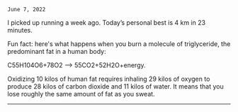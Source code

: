 `June 7, 2022` 

I picked up running a week ago. Today’s personal best is 4 km in 23 minutes.

Fun fact: here's what happens when you burn a molecule of triglyceride, the predominant fat in a human body:

C55H104O6+78O2 --> 55CO2+52H2O+energy.

Oxidizing 10 kilos of human fat requires inhaling 29 kilos of oxygen to produce 28 kilos of carbon dioxide and 11 kilos of water. It means that you lose roughly the same amount of fat as you sweat. 

---